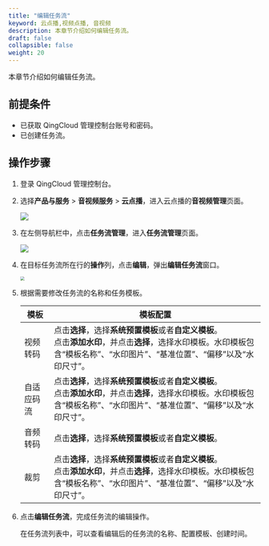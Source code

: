 ```yaml
---
title: "编辑任务流"
keyword: 云点播,视频点播, 音视频
description: 本章节介绍如何编辑任务流。
draft: false
collapsible: false
weight: 20
---
```


本章节介绍如何编辑任务流。

## 前提条件

- 已获取 QingCloud 管理控制台账号和密码。
- 已创建任务流。

## 操作步骤

1. 登录 QingCloud 管理控制台。

2. 选择**产品与服务** > **音视频服务** > **云点播**，进入云点播的**音视频管理**页面。

   ![](/audio_and_video/vod/_images/um_video_list.png)

3. 在左侧导航栏中，点击**任务流管理**，进入**任务流管理**页面。

   ![](/audio_and_video/vod/_images/um_task_list.png)
   
4. 在目标任务流所在行的**操作**列，点击**编辑**，弹出**编辑任务流**窗口。

   <img src="/audio_and_video/vod/_images/um_task_win.png" style="zoom:50%;" />

5. 根据需要修改任务流的名称和任务模板。

   | 模板       | 模板配置                                                     |
   | ---------- | ------------------------------------------------------------ |
   | 视频转码   | 点击**选择**，选择**系统预置模板**或者**自定义模板**。<br />点击**添加水印**，并点击**选择**，选择水印模板。水印模板包含“模板名称”、“水印图片”、“基准位置”、“偏移”以及“水印尺寸”。 |
   | 自适应码流 | 点击**选择**，选择**系统预置模板**或者**自定义模板**。<br />点击**添加水印**，并点击**选择**，选择水印模板。水印模板包含“模板名称”、“水印图片”、“基准位置”、“偏移”以及“水印尺寸”。 |
   | 音频转码   | 点击**选择**，选择**系统预置模板**或者**自定义模板**。       |
   | 裁剪       | 点击**选择**，选择**系统预置模板**或者**自定义模板**。<br />点击**添加水印**，并点击**选择**，选择水印模板。水印模板包含“模板名称”、“水印图片”、“基准位置”、“偏移”以及“水印尺寸”。 |

6. 点击**编辑任务流**，完成任务流的编辑操作。

   在任务流列表中，可以查看编辑后的任务流的名称、配置模板、创建时间。



